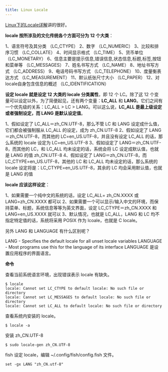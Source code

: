 ```yaml
---
title: Linux Locale
---
```


[Linux下的Locale详解](https://www.cnblogs.com/idlo/p/10427409.html)讲的很好。



**locale 按所涉及的文化传统各个方面可分为 12 个大类**：

1、语言符号及其分类 （LC_CTYPE）
2、数字 （LC_NUMERIC）
3、比较和排序习惯 （LC_COLLATE）
4、时间显示格式 （LC_TIME）
5、货币单位 （LC_MONETARY）
6、信息主要是提示信息,错误信息,状态信息,标题,标签,按钮和菜单等 （LC_MESSAGES）
7、姓名书写方式 （LC_NAME）
8、地址书写方式 （LC_ADDRESS）
9、电话号码书写方式 （LC_TELEPHONE）
10、度量衡表达方式 （LC_MEASUREMENT）
11、默认纸张尺寸大小 （LC_PAPER）
12、对locale自身包含信息的概述 （LC_IDENTIFICATION）



**设定 locale 就是设定 12 大类的 locale 分类属性**，即 12 个 LC。除了这 12 个变量可以设定以外，为了简便起见，还有两个变量：**LC_ALL** 和 **LANG**。它们之间有一个优先级的关系：LC_ALL > LC > LANG。可以这么说，**LC_ALL 是最上级设定或者强制设定，而 LANG 是默认设定值**。

1、假如设定了 LC_ALL＝zh_CN.UTF-8，那么不管 LC 和 LANG 设定成什么值，它们都会被强制服从 LC_ALL 的设定，成为 zh_CN.UTF-8
2、假如设定了 LANG＝zh_CN.UTF-8，而其他的 LC=en_US.UTF-8，并且没有设定 LC_ALL 的话，那么系统的 locale 设定为 LC=en_US.UTF-8
3、假如设定了 LANG＝zh_CN.UTF-8，而其他的 LC，和 LC_ALL 均未设定的话，系统会将 LC 设定成默认值，也就是 LANG 的值 zh_CN.UTF-8
4、假如设定了 LANG＝zh_CN.UTF-8，而 LC_CTYPE=en_US.UTF-8，其他的 LC 和 LC_ALL 均未设定的话，那么系统的 locale 设定将是：LC_CTYPE=en_US.UTF-8，其余的 LC 均会采用默认值，也就是 LANG 的值



**locale 应该这样设定**：

1、如果需要一个纯中文的系统的话，设定 LC_ALL= zh_CN.XXXX 或 LANG=zh_CN.XXXX 都可以
2、如果需要一个可以显示/输入中文的环境，而保持菜单、标题，系统信息等等为英文界面，设定 LC_CTYPE＝zh_CN.XXXX 和 LANG=en_US.XXXX 就可以
3、默认情况，也就是 LC_ALL，LANG 和 LC 均不指定特定值的话，系统将采用 POSIX 作为 lcoale，也就是 C locale。



另外 LANG 和 LANGUAGE 有什么区别呢？

LANG - Specifies the default locale for all unset locale variables
LANGUAGE - Most programs use this for the language of its interface
LANGUAGE 是设置应用程序的界面语言。



**命令**

查看当前系统语言环境，出现错误表示 locale 有缺失。

```shell
$ locale
locale: Cannot set LC_CTYPE to default locale: No such file or directory
locale: Cannot set LC_MESSAGES to default locale: No such file or directory
locale: Cannot set LC_ALL to default locale: No such file or directory
```

查看系统内安装的 locale。

```shell
$ locale -a
```

安装 zh_CN.UTF-8

```shell
$ sudo locale-gen zh_CN.UTF-8
```

fish 设定 locale，编辑 ~/.config/fish/config.fish 文件。

```shell
set -gx LANG "zh_CN.utf-8"
```

